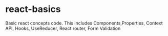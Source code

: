 # react-basics
Basic react concepts code. This includes Components,Properties, Context API, Hooks, UseReducer, React router, Form Validation
